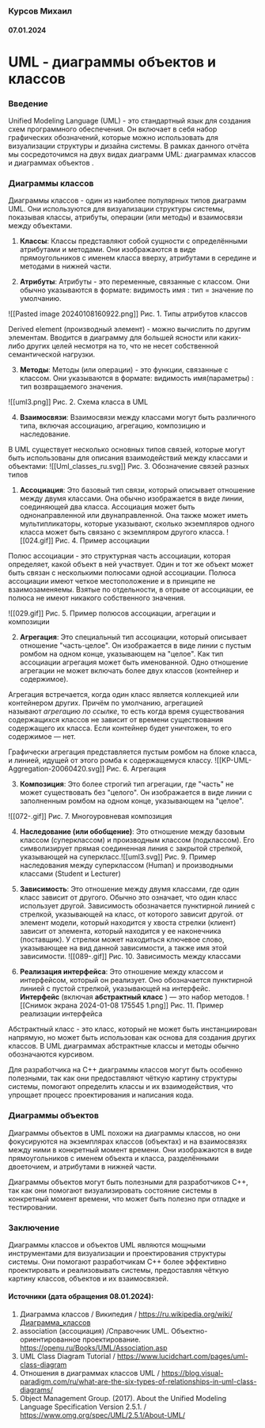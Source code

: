 ### Курсов Михаил
#### 07.01.2024

# UML - диаграммы объектов и классов
### Введение

Unified Modeling Language (UML) - это стандартный язык для создания схем программного обеспечения. Он включает в себя набор графических обозначений, которые можно использовать для визуализации структуры и дизайна системы. В рамках данного отчёта мы сосредоточимся на двух видах диаграмм UML: диаграммах классов и диаграммах объектов .

### Диаграммы классов

Диаграммы классов - один из наиболее популярных типов диаграмм UML. Они используются для визуализации структуры системы, показывая классы, атрибуты, операции (или методы) и взаимосвязи между объектами.

1. **Классы**: Классы представляют собой сущности с определёнными атрибутами и методами. Они изображаются в виде прямоугольников с именем класса вверху, атрибутами в середине и методами в нижней части.

2. **Атрибуты**: Атрибуты - это переменные, связанные с классом. Они обычно указываются в формате: видимость имя : тип = значение по умолчанию.

![[Pasted image 20240108160922.png]]
Рис. 1. Типы атрибутов классов

 Derived element (производный элемент) - можно вычислить по другим элементам. Вводится в диаграмму для большей ясности или каких-либо других целей несмотря на то, что не несет собственной семантической нагрузки.
 
3. **Методы**: Методы (или операции) - это функции, связанные с классом. Они указываются в формате: видимость имя(параметры) : тип возвращаемого значения.

![[uml3.png]]
Рис. 2. Схема класса в UML

4. **Взаимосвязи**: Взаимосвязи между классами могут быть различного типа, включая ассоциацию, агрегацию, композицию и наследование.

В UML существует несколько основных типов связей, которые могут быть использованы для описания взаимодействий между классами и объектами:
![[Uml_classes_ru.svg]]
Рис. 3. Обозначение связей разных типов

1. **Ассоциация**: Это базовый тип связи, который описывает отношение между двумя классами. Она обычно изображается в виде линии, соединяющей два класса. Ассоциация может быть однонаправленной или двунаправленной. Она также может иметь мультипликаторы, которые указывают, сколько экземпляров одного класса может быть связано с экземпляром другого класса.
![[024.gif]]
Рис. 4.  Пример ассоциации

Полюс ассоциации - это структурная часть ассоциации, которая определяет, какой объект в ней участвует. Один и тот же объект может быть связан с несколькими полюсами одной ассоциации. Полюса ассоциации имеют четкое местоположение и в принципе не взаимозаменяемы. Взятые по отдельности, в отрыве от ассоциации, ее полюса не имеют никакого собственного значения.

![[029.gif]]
Рис. 5. Пример полюсов ассоциации, агрегации и композиции 

2. **Агрегация**: Это специальный тип ассоциации, который описывает отношение "часть-целое". Он изображается в виде линии с пустым ромбом на одном конце, указывающем на "целое". Как тип ассоциации агрегация может быть именованной. Одно отношение агрегации не может включать более двух классов (контейнер и содержимое).

Агрегация встречается, когда один класс является коллекцией или контейнером других. Причём по умолчанию, агрегацией называют _агрегацию по ссылке_, то есть когда время существования содержащихся классов не зависит от времени существования содержащего их класса. Если контейнер будет уничтожен, то его содержимое — нет.

Графически агрегация представляется пустым ромбом на блоке класса, и линией, идущей от этого ромба к содержащемуся классу.
![[KP-UML-Aggregation-20060420.svg]]
Рис. 6. Агрегация

3. **Композиция**: Это более строгий тип агрегации, где "часть" не может существовать без "целого". Он изображается в виде линии с заполненным ромбом на одном конце, указывающем на "целое".

![[072-.gif]]
Рис. 7. Многоуровневая композиция

4. **Наследование (или обобщение)**: Это отношение между базовым классом (суперклассом) и производным классом (подклассом). Его символизирует прямая соединенная линия с закрытой стрелкой, указывающей на суперкласс.![[uml3.svg]]
Рис. 9. Пример наследования между суперклассом (Human) и производными классами (Student и Lecturer)

5. **Зависимость**: Это отношение между двумя классами, где один класс зависит от другого. Обычно это означает, что один класс использует другой. Зависимость обозначается пунктирной линией с стрелкой, указывающей на класс, от которого зависит другой. от элемент модели, который находится у хвоста стрелки (клиент) зависит от элемента, который находится у ее наконечника (поставщик). У стрелки может находиться ключевое слово, указывающее на вид данной зависимости, а также имя этой зависимости.
![[089-.gif]]
Рис. 10. Зависимость между классами

6. **Реализация интерфейса**: Это отношение между классом и интерфейсом, который он реализует. Оно обозначается пунктирной линией с пустой стрелкой, указывающей на интерфейс. **Интерфейс** (включая **абстрактный класс** ) — это набор методов.
![[Снимок экрана 2024-01-08 175545 1.png]]
Рис. 11. Пример реализации интерфейса


Абстрактный класс - это класс, который не может быть инстанциирован напрямую, но может быть использован как основа для создания других классов. В UML диаграммах абстрактные классы и методы обычно обозначаются курсивом.

Для разработчика на C++ диаграммы классов могут быть особенно полезными, так как они предоставляют чёткую картину структуры системы, помогают определить классы и их взаимодействия, что упрощает процесс проектирования и написания кода.

### Диаграммы объектов

Диаграммы объектов в UML похожи на диаграммы классов, но они фокусируются на экземплярах классов (объектах) и на взаимосвязях между ними в конкретный момент времени. Они изображаются в виде прямоугольников с именем объекта и класса, разделёнными двоеточием, и атрибутами в нижней части.

Диаграммы объектов могут быть полезными для разработчиков C++, так как они помогают визуализировать состояние системы в конкретный момент времени, что может быть полезно при отладке и тестировании.

### Заключение

Диаграммы классов и объектов UML являются мощными инструментами для визуализации и проектирования структуры системы. Они помогают разработчикам C++ более эффективно проектировать и реализовывать системы, предоставляя чёткую картину классов, объектов и их взаимосвязей.

#### Источники (дата обращения 08.01.2024):
1. Диаграмма классов / Википедия / https://ru.wikipedia.org/wiki/Диаграмма_классов
2. association (ассоциация) /Справочник UML. Объектно-ориентированное проектирование.  https://openu.ru/Books/UML/Association.asp
3. UML Class Diagram Tutorial / https://www.lucidchart.com/pages/uml-class-diagram 
4. Отношения в диаграммах классов UML / https://blog.visual-paradigm.com/ru/what-are-the-six-types-of-relationships-in-uml-class-diagrams/
5. Object Management Group. (2017). About the Unified Modeling Language Specification Version 2.5.1. / https://www.omg.org/spec/UML/2.5.1/About-UML/

